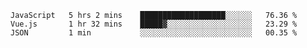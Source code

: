 <!--START_SECTION:waka-->
```text
JavaScript   5 hrs 2 mins    ███████████████████░░░░░░   76.36 % 
Vue.js       1 hr 32 mins    █████▓░░░░░░░░░░░░░░░░░░░   23.29 % 
JSON         1 min           ░░░░░░░░░░░░░░░░░░░░░░░░░   00.35 % 
```
<!--END_SECTION:waka-->
